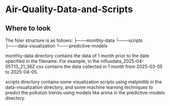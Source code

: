# Air-Quality-Data-and-Scripts

## Where to look

The foler structure is as follows:
├───monthly-data
└───scripts
├───data-visualization
└───predictive-models

monthly-data directory contains the data of 1 month prior to the date specified in the filename. For example, in the influxdata_2025-04-05T13_21_36Z csv contains the data collected in 1 month from 2025-03-05 to 2025-04-05.

scripts directory contains some visualization scripts using matplotlib in the data-visualization directory, and some machine learning techniques to predict the pollution trends using models like arima in the predictive-models directory.
